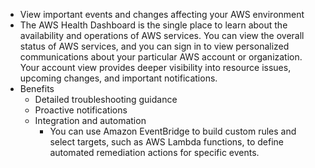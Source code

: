 - View important events and changes affecting your AWS environment
- The AWS Health Dashboard is the single place to learn about the availability and operations of AWS services. You can view the overall status of AWS services, and you can sign in to view personalized communications about your particular AWS account or organization. Your account view provides deeper visibility into resource issues, upcoming changes, and important notifications.
- Benefits
	- Detailed troubleshooting guidance
	- Proactive notifications
	- Integration and automation
		- You can use Amazon EventBridge to build custom rules and select targets, such as AWS Lambda functions, to define automated remediation actions for specific events.